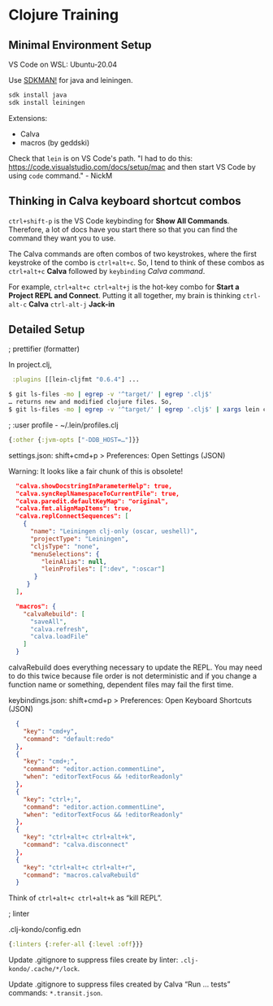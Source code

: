 
# Clojure Training

## Minimal Environment Setup

VS Code on WSL: Ubuntu-20.04

Use [SDKMAN!](https://sdkman.io/) for java and leiningen.

```bash
sdk install java
sdk install leiningen
```

Extensions:

- Calva
- macros (by geddski)

Check that `lein` is on VS Code's path. "I had to do this: <https://code.visualstudio.com/docs/setup/mac> and then start VS Code by using `code` command." - NickM

## Thinking in Calva keyboard shortcut combos

`ctrl+shift-p` is the VS Code keybinding for **Show All Commands**. Therefore, a lot of docs have you start there so that you can find the command they want you to use.

The Calva commands are often combos of two keystrokes, where the first keystroke of the combo is `ctrl+alt+c`.  So, I tend to think of these combos as `ctrl+alt+c` **Calva** followed by `keybinding` *Calva command*.

For example, `ctrl+alt+c ctrl+alt+j` is the hot-key combo for **Start a Project REPL and Connect**.  Putting it all together, my brain is thinking `ctrl-alt-c` **Calva** `ctrl-alt-j` **Jack-in**

## Detailed Setup

; prettifier (formatter)

In project.clj,

```clojure
 :plugins [[lein-cljfmt "0.6.4"] ...
```

```bash
$ git ls-files -mo | egrep -v '^target/' | egrep '.clj$'
… returns new and modified clojure files. So,
$ git ls-files -mo | egrep -v '^target/' | egrep '.clj$' | xargs lein cljfmt check
```

; :user profile - ~/.lein/profiles.clj

```clojure
{:other {:jvm-opts ["-DDB_HOST=…"]}}
```

settings.json: shift+cmd+p > Preferences: Open Settings (JSON)

Warning: It looks like a fair chunk of this is obsolete!

```json
  "calva.showDocstringInParameterHelp": true,
  "calva.syncReplNamespaceToCurrentFile": true,
  "calva.paredit.defaultKeyMap": "original",
  "calva.fmt.alignMapItems": true,
  "calva.replConnectSequences": [
    {
      "name": "Leiningen clj-only (oscar, ueshell)",
      "projectType": "Leiningen",
      "cljsType": "none",
      "menuSelections": {
         "leinAlias": null,
         "leinProfiles": [":dev", ":oscar"]
       }
     }
  ],

  "macros": {
    "calvaRebuild": [
      "saveAll",
      "calva.refresh",
      "calva.loadFile"
    ]
  }
```

calvaRebuild does everything necessary to update the REPL. You may need to do this twice because file order is not deterministic and if you change a function name or something, dependent files may fail the first time.

keybindings.json: shift+cmd+p > Preferences: Open Keyboard Shortcuts (JSON)

```json
  {
    "key": "cmd+y",
    "command": "default:redo"
  },
  {
    "key": "cmd+;",
    "command": "editor.action.commentLine",
    "when": "editorTextFocus && !editorReadonly"
  },
  {
    "key": "ctrl+;",
    "command": "editor.action.commentLine",
    "when": "editorTextFocus && !editorReadonly"
  },
  {
    "key": "ctrl+alt+c ctrl+alt+k",
    "command": "calva.disconnect"
  },
  {
    "key": "ctrl+alt+c ctrl+alt+r",
    "command": "macros.calvaRebuild"
  }
```

Think of `ctrl+alt+c ctrl+alt+k` as “kill REPL”.

; linter

.clj-kondo/config.edn

```clojure
{:linters {:refer-all {:level :off}}}
```

Update .gitignore to suppress files create by linter: `.clj-kondo/.cache/*/lock`.

Update .gitignore to suppress files created by Calva “Run … tests” commands: `*.transit.json`.
